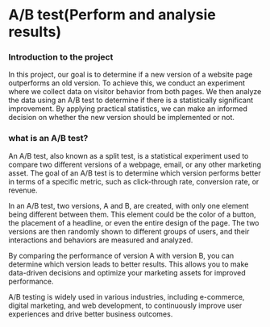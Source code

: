 # A/B test(Perform and analysie results)

### Introduction to the project
In this project, our goal is to determine if a new version of a website page outperforms an old version. To achieve this, we conduct an experiment where we collect data on visitor behavior from both pages. We then analyze the data using an A/B test to determine if there is a statistically significant improvement. By applying practical statistics, we can make an informed decision on whether the new version should be implemented or not.

### what is an A/B test?
An A/B test, also known as a split test, is a statistical experiment used to compare two different versions of a webpage, email, or any other marketing asset. The goal of an A/B test is to determine which version performs better in terms of a specific metric, such as click-through rate, conversion rate, or revenue.

In an A/B test, two versions, A and B, are created, with only one element being different between them. This element could be the color of a button, the placement of a headline, or even the entire design of the page. The two versions are then randomly shown to different groups of users, and their interactions and behaviors are measured and analyzed.

By comparing the performance of version A with version B, you can determine which version leads to better results. This allows you to make data-driven decisions and optimize your marketing assets for improved performance.

A/B testing is widely used in various industries, including e-commerce, digital marketing, and web development, to continuously improve user experiences and drive better business outcomes.



